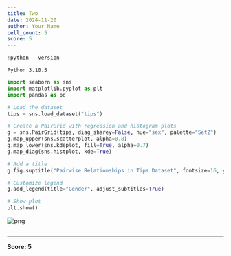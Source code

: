 ```yaml
---
title: Two
date: 2024-11-20
author: Your Name
cell_count: 5
score: 5
---
```


```python
!python --version
```

    Python 3.10.5



```python
import seaborn as sns
import matplotlib.pyplot as plt
import pandas as pd
```


```python
# Load the dataset
tips = sns.load_dataset("tips")
```


```python
# Create a PairGrid with regression and histogram plots
g = sns.PairGrid(tips, diag_sharey=False, hue="sex", palette="Set2")
g.map_upper(sns.scatterplot, alpha=0.8)
g.map_lower(sns.kdeplot, fill=True, alpha=0.7)
g.map_diag(sns.histplot, kde=True)

# Add a title
g.fig.suptitle("Pairwise Relationships in Tips Dataset", fontsize=16, y=1.02)

# Customize legend
g.add_legend(title="Gender", adjust_subtitles=True)

# Show plot
plt.show()
```


    
![png](/mlnotes/images/two_3_0.png)
    



```python

```


---
**Score: 5**